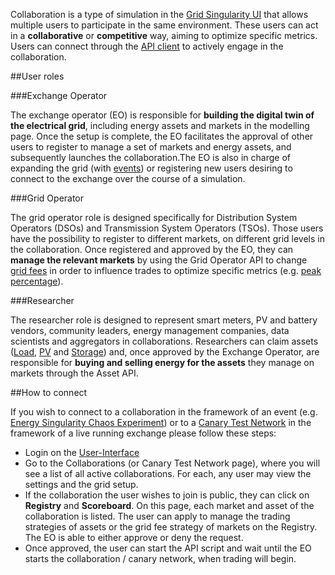 Collaboration is a type of simulation in the [Grid Singularity UI](https://www.d3a.io/) that allows multiple users to participate in the same environment. These users can act in a **collaborative** or **competitive** way, aiming to optimize specific metrics. Users can connect through the [API client](api-overview.md) to actively engage in the collaboration.

##User roles

###Exchange Operator

The exchange operator (EO) is responsible for **building the digital twin of the electrical grid**, including energy assets and markets in the modelling page. Once the setup is complete, the EO facilitates the approval of other users to register to manage a set of markets and energy assets, and subsequently launches the collaboration.The EO is also in charge of expanding the grid (with [events](events.md)) or registering new users desiring to connect to the exchange over the course of a simulation.

###Grid Operator

The grid operator role is designed specifically for Distribution System Operators (DSOs) and Transmission System Operators (TSOs). Those users have the possibility to register to different markets, on different grid levels in the collaboration. Once registered and approved by the EO, they can **manage the relevant markets** by using the Grid Operator API to change [grid fees](grid-fees.md) in order to influence trades to optimize specific metrics (e.g. [peak percentage](peak-percentage.md)).

###Researcher

The researcher role is designed to represent smart meters, PV and battery vendors, community leaders, energy management companies, data scientists and aggregators in collaborations. Researchers can claim assets ([Load](model-load.md), [PV](model-pv.md) and [Storage](model-storage.md)) and, once approved by the Exchange Operator, are responsible for **buying and selling energy for the assets** they manage on markets through the Asset API.

##How to connect

If you wish to connect to a collaboration in the framework of an event (e.g. [Energy Singularity Chaos Experiment](https://gridsingularity.medium.com/en-route-to-energy-singularity-odyssey-momentum-learnings-from-the-2020-chaos-experiment-8dc38ff26869)) or to a [Canary Test Network](canary-network.md) in the framework of a live running exchange please follow these steps:

* Login on the [User-Interface](https://www.d3a.io/)
* Go to the Collaborations (or Canary Test Network page), where you will see a list of all active collaborations. For each, any user may view the settings and the grid setup.
* If the collaboration the user wishes to join is public, they can click on **Registry** and **Scoreboard**. On this page, each market and asset of the collaboration is listed. The user can apply to manage the trading strategies of assets or the grid fee strategy of markets on the Registry. The EO is able to either approve or deny the request.
* Once approved, the user can start the API script and wait until the EO starts the collaboration / canary network, when trading will begin.